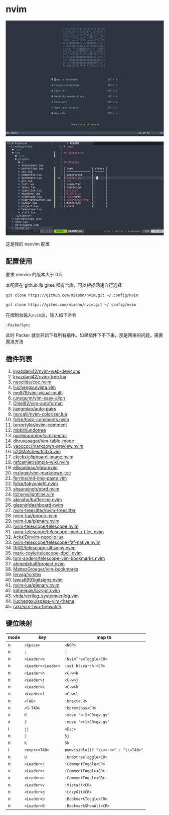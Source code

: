 # nvim

![dashboard](./img/dashboard.png)

![appearance](./img/appearance.png)

这是我的 neovim 配置

## 配置使用

要求 neovim 的版本大于 0.5

本配置在 github 和 gitee 都有仓库，可以根据网速自行选择

```bash
git clone https://github.com/miaohn/nvim.git ~/.config/nvim
```

```bash
git clone https://gitee.com/miaohn/nvim.git ~/.config/nvim
```

在控制台输入`nvim`后，输入如下命令

```vim
:PackerSync
```

此时 Packer 就会开始下载所有插件。如果插件下不下来，那是网络的问题，需要魔法方法

## 插件列表

1. [kyazdani42/nvim-web-devicons](https://github.com/kyazdani42/nvim-web-devicons)
2. [kyazdani42/nvim-tree.lua](https://github.com/kyazdani42/nvim-tree.lua)
3. [neoclide/coc.nvim](https://github.com/neoclide/coc.nvim)
4. [liuchengxu/vista.vim](https://github.com/liuchengxu/vista.vim)
5. [mg979/vim-visual-multi](https://github.com/mg979/vim-visual-multi)
6. [junegunn/vim-easy-align](https://github.com/junegunn/vim-easy-align)
7. [Chiel92/vim-autoformat](https://github.com/Chiel92/vim-autoformat)
8. [jiangmiao/auto-pairs](https://github.com/jiangmiao/auto-pairs)
9. [norcalli/nvim-colorizer.lua](https://github.com/norcalli/nvim-colorizer.lua)
10. [folke/todo-comments.nvim](https://github.com/folke/todo-comments.nvim)
11. [terrortylor/nvim-comment](https://github.com/terrortylor/nvim-comment)
12. [mbbill/undotree](https://github.com/mbbill/undotree)
13. [puremourning/vimspector](https://github.com/puremourning/vimspector)
14. [dhruvasagar/vim-table-mode](https://github.com/dhruvasagar/vim-table-mode)
15. [yaocccc/markdown-preview.nvim](https://github.com/yaocccc/markdown-preview.nvim)
16. [520Matches/fcitx5.vim](https://github.com/520Matches/fcitx5.vim)
17. [ekickx/clipboard-image.nvim](https://github.com/ekickx/clipboard-image.nvim)
18. [rafcamlet/simple-wiki.nvim](https://github.com/rafcamlet/simple-wiki.nvim)
19. [ellisonleao/glow.nvim](https://github.com/ellisonleao/glow.nvim)
20. [mzlogin/vim-markdown-toc](https://github.com/mzlogin/vim-markdown-toc)
21. [ferrine/md-img-paste.vim](https://github.com/ferrine/md-img-paste.vim)
22. [folke/tokyonight.nvim](https://github.com/folke/tokyonight.nvim)
23. [shaunsingh/nord.nvim](https://github.com/shaunsingh/nord.nvim)
24. [itchyny/lightline.vim](https://github.com/itchyny/lightline.vim)
25. [akinsho/bufferline.nvim](https://github.com/akinsho/bufferline.nvim)
26. [glepnir/dashboard-nvim](https://github.com/glepnir/dashboard-nvim)
27. [nvim-treesitter/nvim-treesitter](https://github.com/nvim-treesitter/nvim-treesitter)
28. [nvim-lua/popup.nvim](https://github.com/nvim-lua/popup.nvim)
29. [nvim-lua/plenary.nvim](https://github.com/nvim-lua/plenary.nvim)
30. [nvim-telescope/telescope.nvim](https://github.com/nvim-telescope/telescope.nvim)
31. [nvim-telescope/telescope-media-files.nvim](https://github.com/nvim-telescope/telescope-media-files.nvim)
32. [AckslD/nvim-neoclip.lua](https://github.com/AckslD/nvim-neoclip.lua)
33. [nvim-telescope/telescope-fzf-native.nvim](https://github.com/nvim-telescope/telescope-fzf-native.nvim)
34. [fhill2/telescope-ultisnips.nvim](https://github.com/fhill2/telescope-ultisnips.nvim)
35. [mark-coyle/telescope-dbcli.nvim](https://github.com/mark-coyle/telescope-dbcli.nvim)
36. [tom-anders/telescope-vim-bookmarks.nvim](https://github.com/tom-anders/telescope-vim-bookmarks.nvim)
37. [ahmedkhalf/project.nvim](https://github.com/ahmedkhalf/project.nvim)
38. [MattesGroeger/vim-bookmarks](https://github.com/MattesGroeger/vim-bookmarks)
39. [lervag/vimtex](https://github.com/lervag/vimtex)
40. [lewis6991/gitsigns.nvim](https://github.com/lewis6991/gitsigns.nvim)
41. [nvim-lua/plenary.nvim](https://github.com/nvim-lua/plenary.nvim)
42. [kdheepak/lazygit.nvim](https://github.com/kdheepak/lazygit.nvim)
43. [vhda/verilog_systemverilog.vim](https://github.com/vhda/verilog_systemverilog.vim)
44. [liuchengxu/space-vim-theme](https://github.com/liuchengxu/space-vim-theme)
45. [rakr/vim-two-firewatch](https://github.com/rakr/vim-two-firewatch)

## 键位映射

| mode | key                | map to                                |
| ---- | ------------------ | ------------------------------------- |
| n    | `<Space>`          | `<NOP>`                               |
| n    | `;`                | `:`                                   |
| n    | `<Leader>e`        | `:NvimTreeToggle<CR>`                 |
| n    | `<Leader><Leader>` | `:set hlsearch!<CR>`                  |
| n    | `<Leader>h`        | `<C-w>h`                              |
| n    | `<Leader>j`        | `<C-w>j`                              |
| n    | `<Leader>k`        | `<C-w>k`                              |
| n    | `<Leader>l`        | `<C-w>l`                              |
| n    | `<TAB>`            | `:bnext<CR>`                          |
| n    | `<S-TAB>`          | `:bprevious<CR>`                      |
| x    | `K`                | `:move '<-2<CR>gv-gv'`                |
| x    | `J`                | `:move '>+1<CR>gv-gv'`                |
| i    | `jj`               | `<Esc>`                               |
| n    | `J`                | `5j`                                  |
| n    | `K`                | `5k`                                  |
| i    | `<expr><TAB>`      | `pumvisible()? "\\<c-n>" : "\\<TAB>"` |
| n    | `U`                | `:UndotreeToggle<CR>`                 |
| n    | `<Leader>c`        | `:CommentToggle<CR>`                  |
| v    | `<Leader>c`        | `:CommentToggle<CR>`                  |
| x    | `<Leader>c`        | `:CommentToggle<CR>`                  |
| n    | `<Leader>v`        | `:Vista!!<CR>`                        |
| n    | `<Leader>g`        | `:LazyGit<CR>`                        |
| n    | `<Leader>b`        | `:BookmarkToggle<CR>`                 |
| n    | `<Leader>B`        | `:BookmarkShowAll<CR>`                |
